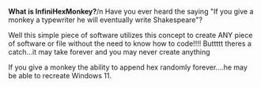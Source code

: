 <b>What is InfiniHexMonkey?</b>/n
Have you ever heard the saying "If you give a monkey a typewriter he will eventually write Shakespeare"?

Well this simple piece of software utilizes this concept to create ANY piece of software or file without the need to know how to code!!!!
Buttttt theres a catch...it may take forever and you may never create anything

If you give a monkey the ability to append hex randomly forever....he may be able to recreate Windows 11.
